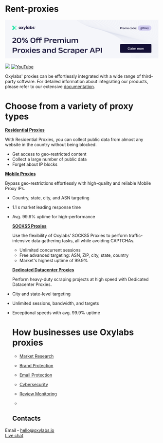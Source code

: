 # Rent-proxies

[![Oxylabs promo code](https://raw.githubusercontent.com/oxylabs/product-integrations/refs/heads/master/Affiliate-Universal-1090x275.png)](https://oxylabs.io/pages/gitoxy?utm_source=877&utm_medium=affiliate&groupid=877&utm_content=rent-proxies-github&transaction_id=102f49063ab94276ae8f116d224b67)

[![](https://dcbadge.limes.pink/api/server/Pds3gBmKMH?style=for-the-badge&theme=discord)](https://discord.gg/Pds3gBmKMH) [![YouTube](https://img.shields.io/badge/YouTube-Oxylabs-red?style=for-the-badge&logo=youtube&logoColor=white)](https://www.youtube.com/@oxylabs)

Oxylabs' proxies can be effortlessly integrated with a wide range of third-party software. For detailed information about integrating our products, please refer to our extensive [documentation](https://developers.oxylabs.io/?_gl=1*pf53jr*_gcl_aw*R0NMLjE3MDg2ODkyNzMuQ2owS0NRaUFvZUd1QmhDQkFSSXNBR2ZLWTd3QXVHdjRFWlV6NkNYZmYwaEhUZFJhdDZ1eFJyVDV0a2R1ZlBUNkFZVTBJUHZLN01tMVZOWWFBbERQRUFMd193Y0I.*_gcl_au*MTc2MDgxNTAwNC4xNzA1OTI3MzM0`).


# Choose from a variety of proxy types

[**Residential Proxies**](https://oxylabs.io/products/residential-proxy-pool)

With Residential Proxies, you can collect public data from almost any website in the country without being blocked.

- Get access to geo-restricted content
- Collect a large number of public data
- Forget about IP blocks

[**Mobile Proxies**](https://oxylabs.io/products/mobile-proxies)

Bypass geo-restrictions effortlessly with high-quality and reliable Mobile Proxy IPs.

- Country, state, city, and ASN targeting
- 1.1 s market leading response time
- Avg. 99.9% uptime for high-performance

  [**SOCKS5 Proxies**](https://oxylabs.io/products/socks5-proxies)

  Use the flexibility of Oxylabs’ SOCKS5 Proxies to perform traffic-intensive data gathering tasks, all while avoiding CAPTCHAs.

  - Unlimited concurrent sessions
  - Free advanced targeting: ASN, ZIP, city, state, country
  - Market's highest uptime of 99.9%
 
  [**Dedicated Datacenter Proxies**](https://oxylabs.io/products/datacenter-proxies/dedicated-datacenter-proxies)

  Perform heavy-duty scraping projects at high speed with Dedicated Datacenter Proxies.

- City and state-level targeting
- Unlimited sessions, bandwidth, and targets
- Exceptional speeds with avg. 99.9% uptime


  # How businesses use Oxylabs proxies

  
    - [Market Research](https://oxylabs.io/solutions/market-research)
    - [Brand Protection](https://oxylabs.io/solutions/brand-protection-industry)
    - [Email Protection](https://oxylabs.io/solutions/email-protection)
    - [Cybersecurity](https://oxylabs.io/solutions/cybersecurity-industry)
    - [Review Monitoring](https://oxylabs.io/solutions/review-monitoring)
 
    -    
  ## Contacts
Email - hello@oxylabs.io
<br><a href="https://oxylabs.drift.click/oxybot">Live chat</a>

